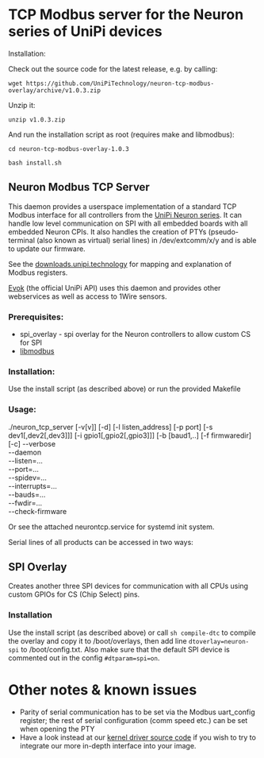 # TCP Modbus server for the Neuron series of UniPi devices

Installation:

Check out the source code for the latest release, e.g. by calling:

 ```wget https://github.com/UniPiTechnology/neuron-tcp-modbus-overlay/archive/v1.0.3.zip```
 
Unzip it:

 ```unzip v1.0.3.zip```

And run the installation script as root (requires make and libmodbus):

 ```cd neuron-tcp-modbus-overlay-1.0.3 ```
 
  ```bash install.sh ```

## Neuron Modbus TCP Server
This daemon provides a userspace implementation of a standard TCP Modbus interface for all controllers from the [UniPi Neuron series].
It can handle low level communication on SPI with all embedded boards with all embedded Neuron CPIs. It also handles the creation of PTYs (pseudo-terminal (also known as virtual) serial lines) in /dev/extcomm/x/y and is able to update our firmware.

See the [downloads.unipi.technology] for mapping and explanation of Modbus registers.

[Evok] (the official UniPi API) uses this daemon and provides other webservices as well as access to 1Wire sensors.

### Prerequisites:
* spi_overlay - spi overlay for the Neuron controllers to allow custom CS for SPI
* [libmodbus]

### Installation:
Use the install script (as described above) or run the provided Makefile 

### Usage:
./neuron_tcp_server [-v[v]] [-d] [-l listen_address] [-p port] [-s dev1[,dev2[,dev3]]] [-i gpio1[,gpio2[,gpio3]]] [-b [baud1,..] [-f firmwaredir] [-c]
  --verbose	 
  --daemon	 
  --listen=...	 
  --port=...	 
  --spidev=...	 
  --interrupts=...	 
  --bauds=...	 
  --fwdir=...	 
  --check-firmware

Or see the attached neurontcp.service for systemd init system.

Serial lines of all products can be accessed in two ways:

## SPI Overlay
Creates another three SPI devices for communication with all CPUs using custom GPIOs for CS (Chip Select) pins.

### Installation
Use the install script (as described above) or call `sh compile-dtc` to compile the overlay and copy it to /boot/overlays, then add line `dtoverlay=neuron-spi` to /boot/config.txt. Also make sure that the default SPI device is commented out in the config `#dtparam=spi=on`. 

# Other notes & known issues
* Parity of serial communication has to be set via the Modbus uart_config register; the rest of serial configuration (comm speed etc.) can be set when opening the PTY
* Have a look instead at our [kernel driver source code] if you wish to try to integrate our more in-depth interface into your image.

[UniPi Neuron series]:http://unipi.technology
[libmodbus]:http://libmodbus.org/
[downloads.unipi.technology]:http://downloads.unipi.technology
[Evok]:https://github.com/UniPiTechnology/evok
[kernel driver source code]:http://git.unipi.technology:3000/UniPi/neuron-kernel

